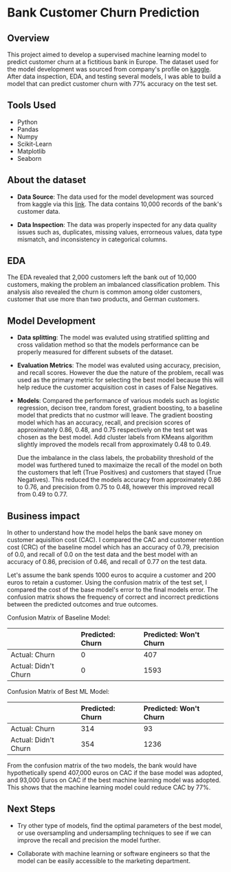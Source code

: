 # Bank Customer Churn Prediction

## Overview

This project aimed to develop a supervised machine learning model to predict customer churn at a fictitious bank in Europe. The dataset used for the model development was sourced from company's profile on [kaggle]("https://www.kaggle.com/datasets/gauravtopre/bank-customer-churn-dataset"). After data inspection, EDA, and testing several models, I was able to build a model that can predict customer churn with 77% accuracy on the test set.

## Tools Used

* Python
* Pandas
* Numpy
* Scikit-Learn
* Matplotlib
* Seaborn

## About the dataset

* **Data Source**: The data used for the model development was sourced from kaggle via this [link]("https://www.kaggle.com/datasets/gauravtopre/bank-customer-churn-dataset"). The data contains 10,000 records of the bank's customer data.

* **Data Inspection**: The data was properly inspected for any data quality issues such as, duplicates, missing values, errorneous values, data type mismatch, and inconsistency in categorical columns.

## EDA

The EDA revealed that 2,000 customers left the bank out of 10,000 customers, making the problem an imbalanced classification problem. This analysis also revealed the churn is common among older customers, customer that use more than two products, and German customers.

## Model Development

* **Data splitting**: The model was evaluted using stratified splitting and cross validation method so that the models performance can be properly measured for different subsets of the dataset.

* **Evaluation Metrics**: The model was evaluted using accuracy, precision, and recall scores. However the due the nature of the problem, recall was used as the primary metric for selecting the best model because this will help reduce the customer acquisition cost in cases of False Negatives.

* **Models**:
    Compared the performance of various models such as logistic regression, decison tree, random forest, gradient boosting, to a baseline model that predicts that no custmor will leave. The gradient boosting model which has an accuracy, recall, and precision scores of approximately 0.86, 0.48, and 0.75 respectively on the test set was chosen as the best model. Add cluster labels from KMeans algorithm slightly improved the models recall from approximately 0.48 to 0.49.

    Due the imbalance in the class labels, the probability threshold of the model was furthered tuned to maximaize the recall of the model on both the customers that left (True Positives) and customers that stayed (True Negatives). This reduced the models accuracy from approximately 0.86 to 0.76, and precision from 0.75 to 0.48, however this improved recall from 0.49 to 0.77.

## Business impact

In other to understand how the model helps the bank save money on customer aquisition cost (CAC). I compared the CAC and customer retention cost (CRC) of the baseline model which has an accuracy of 0.79, precision of 0.0, and recall of 0.0 on the test data and the best model with an accuracy of 0.86, precision of 0.46, and recall of 0.77 on the test data.

Let's assume the bank spends 1000 euros to acquire a customer and 200 euros to retain a customer. Using the confusion matrix of the test set, I compared the cost of the base model's error to the final models error. The confusion matrix shows the frequency of correct and incorrect predictions between the predicted outcomes and true outcomes.

Confusion Matrix of Baseline Model:

|                   | Predicted: Churn | Predicted: Won't Churn |
| :---------------- | :----------------- | :----------------- |
| Actual: Churn | 0 | 407 |
| Actual: Didn't Churn | 0 | 1593 |

Confusion Matrix of Best ML Model:

|                   | Predicted: Churn | Predicted: Won't Churn |
| :---------------- | :----------------- | :----------------- |
| Actual: Churn | 314 | 93 |
| Actual: Didn't Churn | 354 | 1236 |

From the confusion matrix of the two models, the bank would have hypothetically spend 407,000 euros on CAC if the base model was adopted, and 93,000 Euros on CAC if the best machine learning model was adopted. This shows that the machine learning model could reduce CAC by 77%.

## Next Steps

* Try other type of models, find the optimal parameters of the best model, or use oversampling and undersampling techniques to see if we can improve the recall and precision the model further.

* Collaborate with machine learning or software engineers so that the model can be easily accessible to the marketing department.